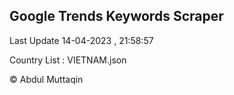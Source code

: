 

## Google Trends Keywords Scraper 
 
Last Update 14-04-2023 , 21:58:57

Country List :
VIETNAM.json



© Abdul Muttaqin 
